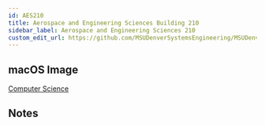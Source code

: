 ```yaml
---
id: AES210
title: Aerospace and Engineering Sciences Building 210
sidebar_label: Aerospace and Engineering Sciences 210
custom_edit_url: https://github.com/MSUDenverSystemsEngineering/MSUDenverSystemsEngineering.github.io/edit/source/docs/lab-AES210.md
---
```


## macOS Image
[Computer Science](image-mac-computerscience.md)

## Notes
